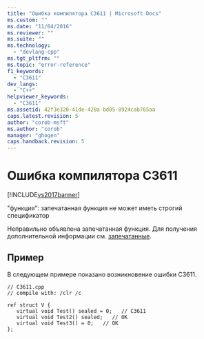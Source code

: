 ```yaml
---
title: "Ошибка компилятора C3611 | Microsoft Docs"
ms.custom: ""
ms.date: "11/04/2016"
ms.reviewer: ""
ms.suite: ""
ms.technology: 
  - "devlang-cpp"
ms.tgt_pltfrm: ""
ms.topic: "error-reference"
f1_keywords: 
  - "C3611"
dev_langs: 
  - "C++"
helpviewer_keywords: 
  - "C3611"
ms.assetid: 42f3e320-41de-420a-bd05-8924cab765aa
caps.latest.revision: 5
author: "corob-msft"
ms.author: "corob"
manager: "ghogen"
caps.handback.revision: 5
---
```

# Ошибка компилятора C3611
[!INCLUDE[vs2017banner](../../assembler/inline/includes/vs2017banner.md)]

"функция": запечатанная функция не может иметь строгий спецификатор  
  
 Неправильно объявлена запечатанная функция.  Для получения дополнительной информации см. [запечатанные](../../windows/sealed-cpp-component-extensions.md).  
  
## Пример  
 В следующем примере показано возникновение ошибки C3611.  
  
```  
// C3611.cpp  
// compile with: /clr /c  
  
ref struct V {  
   virtual void Test() sealed = 0;   // C3611  
   virtual void Test2() sealed;   // OK  
   virtual void Test3() = 0;   // OK  
};  
```